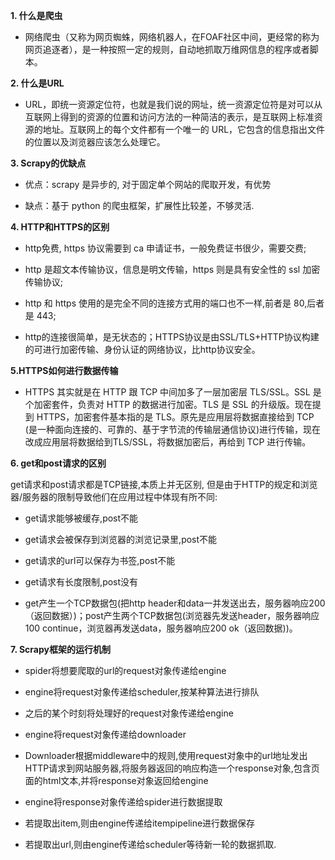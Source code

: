 **1. 什么是爬虫**

- 网络爬虫（又称为网页蜘蛛，网络机器人，在FOAF社区中间，更经常的称为网页追逐者），是一种按照一定的规则，自动地抓取万维网信息的程序或者脚本。

**2. 什么是URL**

- URL，即统一资源定位符，也就是我们说的网址，统一资源定位符是对可以从互联网上得到的资源的位置和访问方法的一种简洁的表示，是互联网上标准资源的地址。互联网上的每个文件都有一个唯一的 URL，它包含的信息指出文件的位置以及浏览器应该怎么处理它。

**3. Scrapy的优缺点**

- 优点：scrapy 是异步的, 对于固定单个网站的爬取开发，有优势

- 缺点：基于 python 的爬虫框架，扩展性比较差，不够灵活.

**4. HTTP和HTTPS的区别**

- http免费, https 协议需要到 ca 申请证书，一般免费证书很少，需要交费;

- http 是超文本传输协议，信息是明文传输，https 则是具有安全性的 ssl 加密传输协议;

- http 和 https 使用的是完全不同的连接方式用的端口也不一样,前者是 80,后者是 443;

- http的连接很简单，是无状态的；HTTPS协议是由SSL/TLS+HTTP协议构建的可进行加密传输、身份认证的网络协议，比http协议安全。

**5.HTTPS如何进行数据传输**

- HTTPS 其实就是在 HTTP 跟 TCP 中间加多了一层加密层 TLS/SSL。SSL 是个加密套件，负责对 HTTP 的数据进行加密。TLS 是 SSL 的升级版。现在提到 HTTPS，加密套件基本指的是 TLS。原先是应用层将数据直接给到 TCP (是一种面向连接的、可靠的、基于字节流的传输层通信协议)进行传输，现在改成应用层将数据给到TLS/SSL，将数据加密后，再给到 TCP 进行传输。

**6. get和post请求的区别**

get请求和post请求都是TCP链接,本质上并无区别, 但是由于HTTP的规定和浏览器/服务器的限制导致他们在应用过程中体现有所不同:

- get请求能够被缓存,post不能

- get请求会被保存到浏览器的浏览记录里,post不能

- get请求的url可以保存为书签,post不能

- get请求有长度限制,post没有

- get产生一个TCP数据包(把http header和data一并发送出去，服务器响应200（返回数据）)；post产生两个TCP数据包(浏览器先发送header，服务器响应100 continue，浏览器再发送data，服务器响应200 ok（返回数据))。

**7. Scrapy框架的运行机制**

- spider将想要爬取的url的request对象传递给engine

- engine将request对象传递给scheduler,按某种算法进行排队

- 之后的某个时刻将处理好的request对象传递给engine

- engine将request对象传递给downloader

- Downloader根据middleware中的规则,使用request对象中的url地址发出HTTP请求到网站服务器,将服务器返回的响应构造一个response对象,包含页面的html文本,并将response对象返回给engine

- engine将response对象传递给spider进行数据提取

- 若提取出item,则由engine传递给itempipeline进行数据保存

- 若提取出url,则由engine传递给scheduler等待新一轮的数据抓取.
